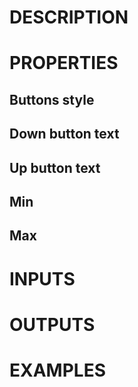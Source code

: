 # DESCRIPTION

# PROPERTIES

## Buttons style

## Down button text

## Up button text

## Min

## Max

# INPUTS

# OUTPUTS

# EXAMPLES
